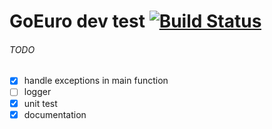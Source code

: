 # GoEuro dev test [![Build Status](https://travis-ci.org/jordanabderrachid/go-euro.svg?branch=master)](https://travis-ci.org/jordanabderrachid/go-euro)

###### TODO

- [x] handle exceptions in main function
- [ ] logger
- [x] unit test
- [x] documentation
